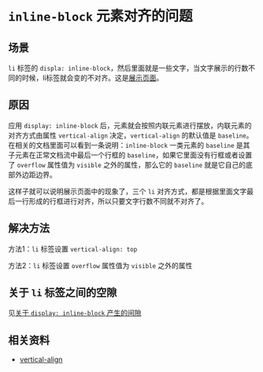 # `inline-block` 元素对齐的问题
## 场景
`li` 标签的 `displa: inline-block`，然后里面就是一些文字，当文字展示的行数不同的时候，li标签就会变的不对齐。这是[展示页面](https://xxholic.github.io/lab/lab-css/vertical-align.html)。

## 原因
应用 `display: inline-block` 后，元素就会按照内联元素进行摆放，内联元素的对齐方式由属性 `vertical-align` 决定，`vertical-align` 的默认值是 `baseline`。在相关的文档里面可以看到一条说明：`inline-block` 一类元素的 `baseline` 是其子元素在正常文档流中最后一个行框的 `baseline`，如果它里面没有行框或者设置了 `overflow` 属性值为 `visible` 之外的属性，那么它的 `baseline` 就是它自己的底部外边距边界。

这样子就可以说明展示页面中的现象了，三个 `li` 对齐方式，都是根据里面文字最后一行形成的行框进行对齐，所以只要文字行数不同就不对齐了。

## 解决方法
方法1：`li` 标签设置 `vertical-align: top`

方法2：`li` 标签设置 `overflow` 属性值为 `visible` 之外的属性

## 关于 `li` 标签之间的空隙
见[关于 `display: inline-block` 产生的间隙](https://github.com/XXHolic/blog/issues/13)

## 相关资料
- [vertical-align](https://www.w3.org/TR/CSS22/visudet.html#x22)